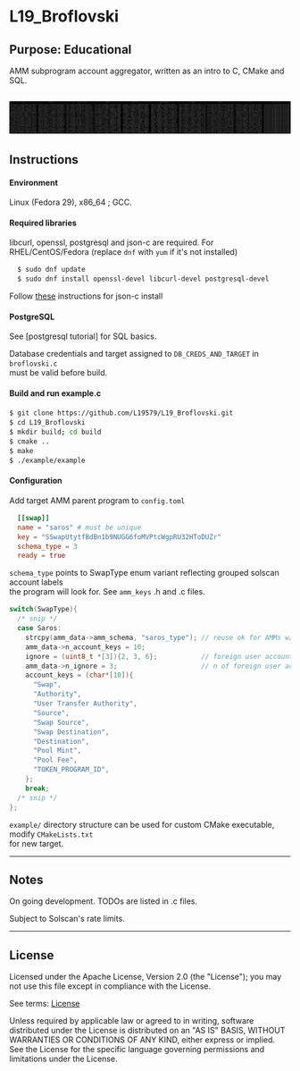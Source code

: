 # L19_Broflovski

## Purpose: Educational

AMM subprogram account aggregator, written as an intro to C, CMake and SQL.


![example_img](https://github.com/L19579/L19_Broflovski/blob/master/imgs/e.png)
---

## Instructions

#### Environment 
  Linux (Fedora 29), x86_64 ; GCC.  

#### Required libraries 
  libcurl, openssl, postgresql and json-c are required.
  For RHEL/CentOS/Fedora (replace `dnf` with `yum` if it's not installed)
  ```bash
    $ sudo dnf update
    $ sudo dnf install openssl-devel libcurl-devel postgresql-devel
  ```
  
  Follow [these](https://github.com/json-c/json-c) instructions for json-c install

#### PostgreSQL
  See [postgresql tutorial] for SQL basics.

  Database credentials and target assigned to `DB_CREDS_AND_TARGET` in `broflovski.c`  
  must be valid before build.

#### Build and run example.c
  ```bash
  $ git clone https://github.com/L19579/L19_Broflovski.git
  $ cd L19_Broflovski
  $ mkdir build; cd build
  $ cmake ..
  $ make
  $ ./example/example
  ```

#### Configuration
  Add target AMM parent program to `config.toml`
  ```toml
    [[swap]]
    name = "saros" # must be unique
    key = "SSwapUtytfBdBn1b9NUGG6foMVPtcWgpRU32HToDUZr"
    schema_type = 3
    ready = true 
  ```

  `schema_type` points to SwapType enum variant reflecting grouped solscan account labels  
  the program will look for. See `amm_keys` .h and .c files.
  ```c
  switch(SwapType){
    /* snip */
    case Saros:
      strcpy(amm_data->amm_schema, "saros_type"); // reuse ok for AMMs w/ matching account labels
      amm_data->n_account_keys = 10;  
      ignore = (uint8_t *[3]){2, 3, 6};           // foreign user account indexes
      amm_data->n_ignore = 3;                     // n of foreign user accounts
      account_keys = (char*[10]){
        "Swap",
        "Authority",
        "User Transfer Authority",
        "Source",
        "Swap Source",
        "Swap Destination",
        "Destination",
        "Pool Mint",
        "Pool Fee",
        "TOKEN_PROGRAM_ID",
      };
      break;
    /* snip */
  };
  ```
  
 `example/` directory structure can be used for custom CMake executable, modify `CMakeLists.txt`  
 for new target.

---

## Notes
On going development. TODOs are listed in .c files.

Subject to Solscan's rate limits.  

---

## License

Licensed under the Apache License, Version 2.0 (the "License");
you may not use this file except in compliance with the License.

See terms: [License](https://github.com/L19579/L19_Broflovski/blob/master/LICENSE)
 
Unless required by applicable law or agreed to in writing, software
distributed under the License is distributed on an "AS IS" BASIS, 
WITHOUT WARRANTIES OR CONDITIONS OF ANY KIND, either express or implied.
See the License for the specific language governing permissions and
limitations under the License.

